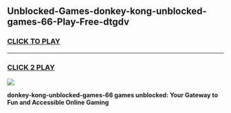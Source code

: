 
## Unblocked-Games-donkey-kong-unblocked-games-66-Play-Free-dtgdv
<h3>
<a href="https://premium76.site?title=donkey-kong-unblocked-games-66&ref=20A">CLICK TO PLAY</a></h3>
<hr>

<h3>
<a href="https://premium76.site?title=donkey-kong-unblocked-games-66&ref=20A">CLICK 2 PLAY</a>
  
</h3>

<a href="https://premium76.site?title=donkey-kong-unblocked-games-66&ref=20A"><img src="https://clearcache.store/games.png"></a>


**donkey-kong-unblocked-games-66 games unblocked: Your Gateway to Fun and Accessible Online Gaming**
